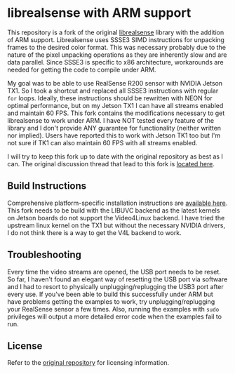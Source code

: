 # librealsense with ARM support

This repository is a fork of the original [librealsense](https://github.com/IntelRealSense/librealsense) library with the addition of ARM support. Librealsense uses SSSE3 SIMD instructions for unpacking frames to the desired color format. This was necessary probably due to the nature of the pixel unpacking operations as they are inherently slow and are data parallel. Since SSSE3 is specific to x86 architecture, workarounds are needed for getting the code to compile under ARM. 

My goal was to be able to use RealSense R200 sensor with NVIDIA Jetson TX1. So I took a shortcut and replaced all SSSE3 instructions with regular `for` loops. Ideally, these instructions should be rewritten with NEON for optimal performance, but on my Jetson TX1 I can have all streams enabled and maintain 60 FPS. This fork contains the modifications necessary to get librealsense to work under ARM. I have NOT tested every feature of the library and I don't provide ANY guarantee for functionality (neither written nor implied). Users have reported this to work with Jetson TK1 too but I'm not sure if TK1 can also maintain 60 FPS with all streams enabled.

I will try to keep this fork up to date with the original repository as best as I can. The original discussion thread that lead to this fork is [located here](https://github.com/IntelRealSense/librealsense/issues/73).

## Build Instructions
Comprehensive platform-specific installation instructions are [available here](https://github.com/IntelRealSense/librealsense/blob/master/doc/installation.md). This fork needs to be build with the LIBUVC backend as the latest kernels on Jetson boards do not support the Video4Linux backend. I have tried the upstream linux kernel on the TX1 but without the necessary NVIDIA drivers, I do not think there is a way to get the V4L backend to work.

## Troubleshooting
Every time the video streams are opened, the USB port needs to be reset. So far, I haven't found an elegant way of resetting the USB port via software and I had to resort to physically unplugging/replugging the USB3 port after every use. If you've been able to build this successfully under ARM but have problems getting the examples to work, try unplugging/replugging your RealSense sensor a few times. Also, running the examples with `sudo` privileges will output a more detailed error code when the examples fail to run.

## License
Refer to the [original repository](https://github.com/IntelRealSense/librealsense) for licensing information.